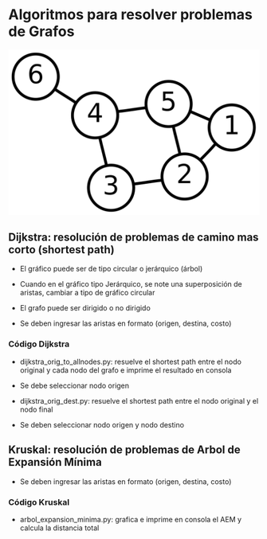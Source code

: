 # Algoritmos para resolver problemas de Grafos

![plot](./Figura/Grafo.png)

## Dijkstra: resolución de problemas de camino mas corto (shortest path)

- El gráfico puede ser de tipo circular o jerárquico (árbol)

- Cuando en el gráfico tipo Jerárquico, se note una superposición de aristas, cambiar a tipo de gráfico circular

- El grafo puede ser dirigido o no dirigido

- Se deben ingresar las aristas en formato (origen, destina, costo)

### Código Dijkstra

- dijkstra_orig_to_allnodes.py: resuelve el shortest path entre el nodo original y cada nodo del grafo e imprime el resultado en consola

- Se debe seleccionar nodo origen

- dijkstra_orig_dest.py: resuelve el shortest path entre el nodo original y el nodo final

- Se deben seleccionar nodo origen y nodo destino

##

## Kruskal: resolución de problemas de Arbol de Expansión Mínima

- Se deben ingresar las aristas en formato (origen, destina, costo)

### Código Kruskal

- arbol_expansion_minima.py: grafica e imprime en consola el AEM y calcula la distancia total
